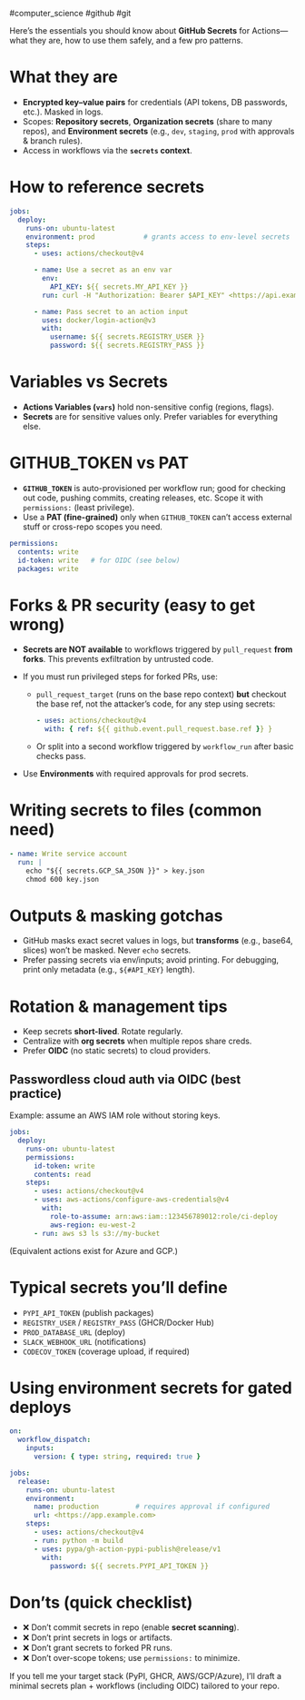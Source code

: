 #computer_science #github #git 

Here’s the essentials you should know about **GitHub Secrets** for Actions—what they are, how to use them safely, and a few pro patterns.

# What they are

- **Encrypted key–value pairs** for credentials (API tokens, DB passwords, etc.). Masked in logs.
- Scopes: **Repository secrets**, **Organization secrets** (share to many repos), and **Environment secrets** (e.g., `dev`, `staging`, `prod` with approvals & branch rules).
- Access in workflows via the **`secrets` context**.

# How to reference secrets

```yaml
jobs:
  deploy:
    runs-on: ubuntu-latest
    environment: prod            # grants access to env-level secrets
    steps:
      - uses: actions/checkout@v4

      - name: Use a secret as an env var
        env:
          API_KEY: ${{ secrets.MY_API_KEY }}
        run: curl -H "Authorization: Bearer $API_KEY" <https://api.example.com>

      - name: Pass secret to an action input
        uses: docker/login-action@v3
        with:
          username: ${{ secrets.REGISTRY_USER }}
          password: ${{ secrets.REGISTRY_PASS }}

```

# Variables vs Secrets

- **Actions Variables (`vars`)** hold non-sensitive config (regions, flags).
- **Secrets** are for sensitive values only. Prefer variables for everything else.

# GITHUB_TOKEN vs PAT

- **`GITHUB_TOKEN`** is auto-provisioned per workflow run; good for checking out code, pushing commits, creating releases, etc. Scope it with `permissions:` (least privilege).
- Use a **PAT (fine-grained)** only when `GITHUB_TOKEN` can’t access external stuff or cross-repo scopes you need.

```yaml
permissions:
  contents: write
  id-token: write   # for OIDC (see below)
  packages: write

```

# Forks & PR security (easy to get wrong)

- **Secrets are NOT available** to workflows triggered by `pull_request` **from forks**. This prevents exfiltration by untrusted code.
- If you must run privileged steps for forked PRs, use:
    - `pull_request_target` (runs on the base repo context) **but** checkout the base ref, not the attacker’s code, for any step using secrets:
        
        ```yaml
        - uses: actions/checkout@v4
          with: { ref: ${{ github.event.pull_request.base.ref }} }
        
        ```
        
    - Or split into a second workflow triggered by `workflow_run` after basic checks pass.
        
- Use **Environments** with required approvals for prod secrets.

# Writing secrets to files (common need)

```yaml
- name: Write service account
  run: |
    echo "${{ secrets.GCP_SA_JSON }}" > key.json
    chmod 600 key.json

```

# Outputs & masking gotchas

- GitHub masks exact secret values in logs, but **transforms** (e.g., base64, slices) won’t be masked. Never `echo` secrets.
- Prefer passing secrets via env/inputs; avoid printing. For debugging, print only metadata (e.g., `${#API_KEY}` length).

# Rotation & management tips

- Keep secrets **short-lived**. Rotate regularly.
- Centralize with **org secrets** when multiple repos share creds.
- Prefer **OIDC** (no static secrets) to cloud providers.

## Passwordless cloud auth via OIDC (best practice)

Example: assume an AWS IAM role without storing keys.

```yaml
jobs:
  deploy:
    runs-on: ubuntu-latest
    permissions:
      id-token: write
      contents: read
    steps:
      - uses: actions/checkout@v4
      - uses: aws-actions/configure-aws-credentials@v4
        with:
          role-to-assume: arn:aws:iam::123456789012:role/ci-deploy
          aws-region: eu-west-2
      - run: aws s3 ls s3://my-bucket

```

(Equivalent actions exist for Azure and GCP.)

# Typical secrets you’ll define

- `PYPI_API_TOKEN` (publish packages)
- `REGISTRY_USER` / `REGISTRY_PASS` (GHCR/Docker Hub)
- `PROD_DATABASE_URL` (deploy)
- `SLACK_WEBHOOK_URL` (notifications)
- `CODECOV_TOKEN` (coverage upload, if required)

# Using environment secrets for gated deploys

```yaml
on:
  workflow_dispatch:
    inputs:
      version: { type: string, required: true }

jobs:
  release:
    runs-on: ubuntu-latest
    environment:
      name: production         # requires approval if configured
      url: <https://app.example.com>
    steps:
      - uses: actions/checkout@v4
      - run: python -m build
      - uses: pypa/gh-action-pypi-publish@release/v1
        with:
          password: ${{ secrets.PYPI_API_TOKEN }}

```

# Don’ts (quick checklist)

- ❌ Don’t commit secrets in repo (enable **secret scanning**).
- ❌ Don’t print secrets in logs or artifacts.
- ❌ Don’t grant secrets to forked PR runs.
- ❌ Don’t over-scope tokens; use `permissions:` to minimize.

If you tell me your target stack (PyPI, GHCR, AWS/GCP/Azure), I’ll draft a minimal secrets plan + workflows (including OIDC) tailored to your repo.